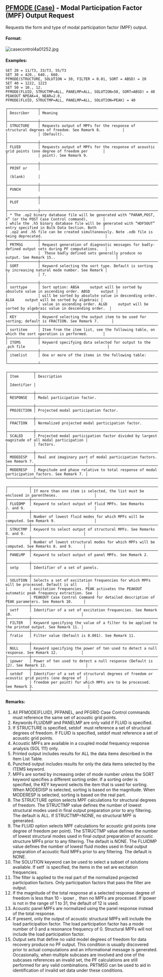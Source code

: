 ## [PFMODE (Case)](https://help.hexagonmi.com/bundle/MSC_Nastran_2022.4/page/Nastran_Combined_Book/qrg/casecontrol4a/TOC.PFMODE.Case.xhtml) - Modal Participation Factor (MPF) Output Request

Requests the form and type of modal participation factor (MPF) output.

#### Format:

![casecontrol4a01252.jpg](https://help-be.hexagonmi.com/bundle/MSC_Nastran_2022.4/page/Nastran_Combined_Book/qrg/casecontrol4a/../../../assets/casecontrol4a01252.jpg?_LANG=enus)  

#### Examples:

```nastran
SET 20 = 11/T3, 33/T3, 55/T3
SET 30 = 420., 640., 660.
PFMODE(STRUCTURE, SOLUTION = 30, FILTER = 0.01, SORT = ABSD) = 20
SET 40 = 1222, 1223
SET 50 = 10., 12.
PFMODE(FLUID, STRUCTMP=ALL, PANELMP=ALL, SOLUTION=50, SORT=ABSD) = 40
PEAKOUT NPEAK=4, NEAR=2.0,
PFMODE(FLUID, STRUCTMP=ALL, PANELMP=ALL, SOLUTION=PEAK) = 40
```

```text
┌──────────────┬───────────────────────────────────────────────────────────────────────────────────────────────────┐
│ Describer    │ Meaning                                                                                           │
├──────────────┼───────────────────────────────────────────────────────────────────────────────────────────────────┤
│ STRUCTURE    │ Requests output of MPFs for the response of structural degrees of freedom. See Remark 8.          │
│              │ (Default).                                                                                        │
├──────────────┼───────────────────────────────────────────────────────────────────────────────────────────────────┤
│ FLUID        │ Requests output of MPFs for the response of acoustic grid points (one degree of freedom per       │
│              │ point). See Remark 9.                                                                             │
├──────────────┼───────────────────────────────────────────────────────────────────────────────────────────────────┤
│ PRINT or     │                                                                                                   │
│ (blank)      │                                                                                                   │
├──────────────┼───────────────────────────────────────────────────────────────────────────────────────────────────┤
│ PUNCH        │                                                                                                   │
├──────────────┼───────────────────────────────────────────────────────────────────────────────────────────────────┤
│ PLOT         │                                                                                                   │
├──────────────┼───────────────────────────────────────────────────────────────────────────────────────────────────┤
│ * The .op2 binary database file will be generated with “PARAM,POST, X” (or the POST Case Control command),       │
│ while the .h5 binary database file will be generated with “HDF5OUT” entry specified in Bulk Data Section. Both   │
│ .op2 and .h5 file can be created simultaneously. Note .xdb file is being deprecated.                             │
├──────────────┼───────────────────────────────────────────────────────────────────────────────────────────────────┤
│ PRTMSG       │ Request generation of diagnostic messages for badly-defined output sets during PF computations.   │
│              │  These badly defined sets generally produce no output. See Remark 15..                            │
├──────────────┼───────────────────────────────────────────────────────────────────────────────────────────────────┤
│ SORT         │ Keyword selecting the sort type. Default is sorting by increasing natural mode number. See Remark │
│              │ 7.                                                                                                │
├──────────────┼───────────────────────────────────────────────────────────────────────────────────────────────────┤
│ sorttype     │ Sort option: ABSA     output will be sorted by absolute value in ascending order. ABSD     output │
│              │ will be sorted by absolute value in descending order. ALGA     output will be sorted by algebraic │
│              │ value in ascending order. ALGD     output will be sorted by algebraic value in descending order.  │
├──────────────┼───────────────────────────────────────────────────────────────────────────────────────────────────┤
│ KEY          │ Keyword selecting the output item to be used for sorting; default is FRACTION. See Remark 7.      │
├──────────────┼───────────────────────────────────────────────────────────────────────────────────────────────────┤
│ sortitem     │ Item from the item list, see the following table, on which the sort operation is performed.       │
├──────────────┼───────────────────────────────────────────────────────────────────────────────────────────────────┤
│ ITEMS        │ Keyword specifying data selected for output to the .pch file                                      │
├──────────────┼───────────────────────────────────────────────────────────────────────────────────────────────────┤
│ itemlist     │ One or more of the items in the following table:                                                  │
└──────────────┴───────────────────────────────────────────────────────────────────────────────────────────────────┘
```

```text
┌────────────┬──────────────────────────────────────────────────────────────────────────────────────────────┐
│ Item       │ Description                                                                                  │
│ Identifier │                                                                                              │
├────────────┼──────────────────────────────────────────────────────────────────────────────────────────────┤
│ RESPONSE   │ Modal participation factor.                                                                  │
├────────────┼──────────────────────────────────────────────────────────────────────────────────────────────┤
│ PROJECTION │ Projected modal participation factor.                                                        │
├────────────┼──────────────────────────────────────────────────────────────────────────────────────────────┤
│ FRACTION   │ Normalized projected modal participation factor.                                             │
├────────────┼──────────────────────────────────────────────────────────────────────────────────────────────┤
│ SCALED     │ Projected modal participation factor divided by largest magnitude of all modal participation │
│            │ factors.                                                                                     │
├────────────┼──────────────────────────────────────────────────────────────────────────────────────────────┤
│ MODEDISP   │ Real and imaginary part of modal participation factors. See Remark 7.                        │
├────────────┼──────────────────────────────────────────────────────────────────────────────────────────────┤
│ MODERESP   │ Magnitude and phase relative to total response of modal participation factors. See Remark 7. │
└────────────┴──────────────────────────────────────────────────────────────────────────────────────────────┘
```

```text
┌──────────┬──────────────────────────────────────────────────────────────────────────────────────────────┐
│          │ If more than one item is selected, the list must be enclosed in parentheses.                 │
├──────────┼──────────────────────────────────────────────────────────────────────────────────────────────┤
│ FLUIDMP  │ Keyword to select output of fluid MPFs. See Remarks 2. and 9.                                │
├──────────┼──────────────────────────────────────────────────────────────────────────────────────────────┤
│          │ Number of lowest fluid modes for which MPFs will be computed. See Remark 9.                  │
├──────────┼──────────────────────────────────────────────────────────────────────────────────────────────┤
│ STRUCTMP │ Keyword to select output of structural MPFs. See Remarks 8. and 9.                           │
├──────────┼──────────────────────────────────────────────────────────────────────────────────────────────┤
│          │ Number of lowest structural modes for which MPFs will be computed. See Remarks 8. and 9.     │
├──────────┼──────────────────────────────────────────────────────────────────────────────────────────────┤
│ PANELMP  │ Keyword to select output of panel MPFs. See Remark 2.                                        │
├──────────┼──────────────────────────────────────────────────────────────────────────────────────────────┤
│ setp     │ Identifier of a set of panels.                                                               │
├──────────┼──────────────────────────────────────────────────────────────────────────────────────────────┤
│ SOLUTION │ Selects a set of excitation frequencies for which MPFs will be processed. Default is all     │
│          │ excitation frequencies. PEAK activates the PEAKOUT automatic peak frequency extraction. See  │
│          │ PEAKOUT Case Control Command for detailed description of PEAK parameters. See Remark 10.     │
├──────────┼──────────────────────────────────────────────────────────────────────────────────────────────┤
│ setf     │ Identifier of a set of excitation frequencies. See Remark 10.                                │
├──────────┼──────────────────────────────────────────────────────────────────────────────────────────────┤
│ FILTER   │ Keyword specifying the value of a filter to be applied to the printed output. See Remark 11. │
├──────────┼──────────────────────────────────────────────────────────────────────────────────────────────┤
│ fratio   │ Filter value (Default is 0.001). See Remark 11.                                              │
├──────────┼──────────────────────────────────────────────────────────────────────────────────────────────┤
│ NULL     │ Keyword specifying the power of ten used to detect a null response. See Remark 12.           │
├──────────┼──────────────────────────────────────────────────────────────────────────────────────────────┤
│ ipower   │ Power of ten used to detect a null response (Default is 12). See Remark 12.                  │
├──────────┼──────────────────────────────────────────────────────────────────────────────────────────────┤
│ setdof   │ Identifier of a set of structural degrees of freedom or acoustic grid points (one degree of  │
│          │ freedom per point) for which MPFs are to be processed. See Remark 3.                         │
└──────────┴──────────────────────────────────────────────────────────────────────────────────────────────┘
```

#### Remarks:

1. All PFMODE(FLUID), PFPANEL, and PFGRID Case Control commands must reference the same set of acoustic grid points.
2. Keywords FLUIDMP and PANELMP are only valid if FLUID is specified.
3. If STRUCTURE is specified,  setdof  must reference a set of structural degrees of freedom. If FLUID is specified,  setdof  must reference a set of acoustic grid points.
4. Acoustic MPFs are available in a coupled modal frequency response analysis (SOL 111) only.
5. Printed output includes results for ALL the data items described in the Item List Table.
6. Punched output includes results for only the data items selected by the ITEMS keyword.
7. MPFs are sorted by increasing order of mode number unless the SORT keyword specifies a different sorting order. If a sorting order is specified, the KEY keyword selects the item that is used for sorting. When MODEDISP is selected, sorting is based on the magnitude. When MODERESP is selected, sorting is based on the real part.
8. The STRUCTURE option selects MPF calculations for structural degrees of freedom. The STRUCTMP value defines the number of lowest structural modes used in final output preparation prior to any filtering. The default is ALL. If STRUCTMP=NONE, no structural MPF is generated.
9. The FLUID option selects MPF calculations for acoustic grid points (one degree of freedom per point). The STRUCTMP value defines the number of lowest structural modes used in final output preparation of acoustic structure MPFs prior to any filtering. The default is NONE. The FLUIDMP value defines the number of lowest fluid modes used in final output preparation of acoustic fluid MPFs prior to any filtering. The default is NONE.
10. The SOLUTION keyword can be used to select a subset of solutions available. If  setf  is specified, the items in the set are excitation frequencies.
11. The filter is applied to the real part of the normalized projected participation factors. Only participation factors that pass the filter are output.
12. If the magnitude of the total response at a selected response degree of freedom is less than
10 - ipowr ,  then no MPFs are processed. If  ipower  is not in the range of 1 to 31, the default of 12 is used.
13. Acoustic panel MPFs are normalized using the panel response instead of the total response.
14. If present, only the output of acoustic structural MPFs will include the load participation factor. The load participation factor has a mode number of 0 and a resonance frequency of 0. Structural MPFs will not include the load participation factor.
15. Output sets that define no valid model degrees of freedom for data recovery produce no PF output. This condition is usually discovered prior to actual computations and an informational message is generated. Occasionally, when multiple subcases are involved and one of the subcases references an invalid set, the PF calculations are still performed for any valid combinations. PRTMSG can be used to aid in identification of invalid set data under these conditions.

